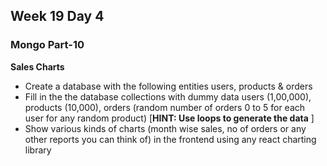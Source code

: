 ## Week 19 Day 4

### Mongo Part-10

**Sales Charts**

- Create a database with the following entities users, products & orders
- Fill in the the database collections with dummy data users (1,00,000),  products (10,000), orders (random number of orders 0 to 5 for each user for any random product) [**HINT: Use loops to generate the data** ]
- Show various kinds of charts (month wise sales, no of orders or any other reports you can think of) in the frontend using any react charting library 